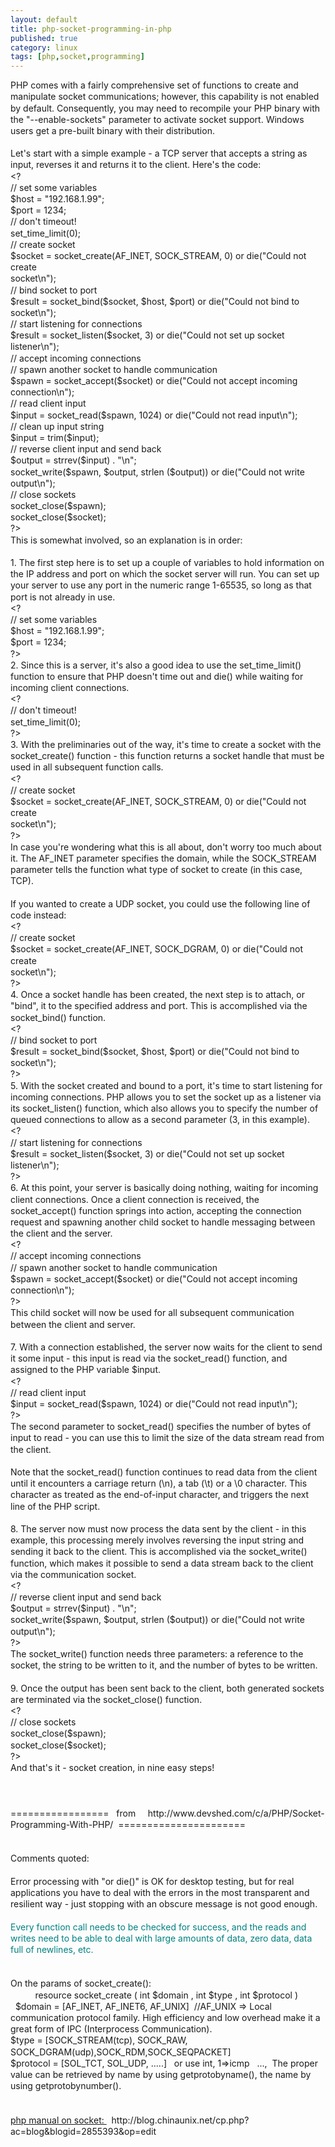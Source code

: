 ```yaml
---
layout: default
title: php-socket-programming-in-php
published: true
category: linux
tags: [php,socket,programming]
---
```

<div id="detail" class="detail" style="line-height: 1.3;"><p><div>PHP comes with a fairly comprehensive set of functions to create and manipulate socket communications; however, this capability is not enabled by default. Consequently, you may need to recompile your PHP binary with the "--enable-sockets" parameter to activate socket support. Windows users get a pre-built binary with their distribution.</div><div><br></div><div>Let's start with a simple example - a TCP server that accepts a string as input, reverses it and returns it to the client. Here's the code:</div><div>&lt;?</div><div>// set some variables</div><div>$host = "192.168.1.99";</div><div>$port = 1234;</div><div>// don't timeout!</div><div>set_time_limit(0);</div><div>// create socket</div><div>$socket = socket_create(AF_INET, SOCK_STREAM, 0) or die("Could not create</div><div>socket\n");</div><div>// bind socket to port</div><div>$result = socket_bind($socket, $host, $port) or die("Could not bind to</div><div>socket\n");</div><div>// start listening for connections</div><div>$result = socket_listen($socket, 3) or die("Could not set up socket</div><div>listener\n");</div><div>// accept incoming connections</div><div>// spawn another socket to handle communication</div><div>$spawn = socket_accept($socket) or die("Could not accept incoming</div><div>connection\n");</div><div>// read client input</div><div>$input = socket_read($spawn, 1024) or die("Could not read input\n");</div><div>// clean up input string</div><div>$input = trim($input);</div><div>// reverse client input and send back</div><div>$output = strrev($input) . "\n";</div><div>socket_write($spawn, $output, strlen ($output)) or die("Could not write</div><div>output\n");</div><div>// close sockets</div><div>socket_close($spawn);</div><div>socket_close($socket);</div><div>?&gt;</div><div>This is somewhat involved, so an explanation is in order:</div><div><br></div><div>1. The first step here is to set up a couple of variables to hold information on the IP address and port on which the socket server will run. You can set up your server to use any port in the numeric range 1-65535, so long as that port is not already in use.</div><div>&lt;?</div><div>// set some variables</div><div>$host = "192.168.1.99";</div><div>$port = 1234;</div><div>?&gt;</div><div>2. Since this is a server, it's also a good idea to use the set_time_limit() function to ensure that PHP doesn't time out and die() while waiting for incoming client connections.</div><div>&lt;?</div><div>// don't timeout!</div><div>set_time_limit(0);</div><div>?&gt;</div><div>3. With the preliminaries out of the way, it's time to create a socket with the socket_create() function - this function returns a socket handle that must be used in all subsequent function calls.</div><div>&lt;?</div><div>// create socket</div><div>$socket = socket_create(AF_INET, SOCK_STREAM, 0) or die("Could not create</div><div>socket\n");</div><div>?&gt;</div><div>In case you're wondering what this is all about, don't worry too much about it. The AF_INET parameter specifies the domain, while the SOCK_STREAM parameter tells the function what type of socket to create (in this case, TCP).</div><div><br></div><div>If you wanted to create a UDP socket, you could use the following line of code instead:</div><div>&lt;?</div><div>// create socket</div><div>$socket = socket_create(AF_INET, SOCK_DGRAM, 0) or die("Could not create</div><div>socket\n");</div><div>?&gt;</div><div>4. Once a socket handle has been created, the next step is to attach, or "bind", it to the specified address and port. This is accomplished via the socket_bind() function.</div><div>&lt;?</div><div>// bind socket to port</div><div>$result = socket_bind($socket, $host, $port) or die("Could not bind to</div><div>socket\n");</div><div>?&gt;</div><div>5. With the socket created and bound to a port, it's time to start listening for incoming connections. PHP allows you to set the socket up as a listener via its socket_listen() function, which also allows you to specify the number of queued connections to allow as a second parameter (3, in this example).</div><div>&lt;?</div><div>// start listening for connections</div><div>$result = socket_listen($socket, 3) or die("Could not set up socket</div><div>listener\n");</div><div>?&gt;</div><div>6. At this point, your server is basically doing nothing, waiting for incoming client connections. Once a client connection is received, the socket_accept() function springs into action, accepting the connection request and spawning another child socket to handle messaging between the client and the server.</div><div>&lt;?</div><div>// accept incoming connections</div><div>// spawn another socket to handle communication</div><div>$spawn = socket_accept($socket) or die("Could not accept incoming</div><div>connection\n");</div><div>?&gt;</div><div>This child socket will now be used for all subsequent communication between the client and server.</div><div><br></div><div>7. With a connection established, the server now waits for the client to send it some input - this input is read via the socket_read() function, and assigned to the PHP variable $input.</div><div>&lt;?</div><div>// read client input</div><div>$input = socket_read($spawn, 1024) or die("Could not read input\n");</div><div>?&gt;</div><div>The second parameter to socket_read() specifies the number of bytes of input to read - you can use this to limit the size of the data stream read from the client.</div><div><br></div><div>Note that the socket_read() function continues to read data from the client until it encounters a carriage return (\n), a tab (\t) or a \0 character. This character as treated as the end-of-input character, and triggers the next line of the PHP script.</div><div><br></div><div>8. The server now must now process the data sent by the client - in this example, this processing merely involves reversing the input string and sending it back to the client. This is accomplished via the socket_write() function, which makes it possible to send a data stream back to the client via the communication socket.</div><div>&lt;?</div><div>// reverse client input and send back</div><div>$output = strrev($input) . "\n";</div><div>socket_write($spawn, $output, strlen ($output)) or die("Could not write</div><div>output\n");</div><div>?&gt;</div><div>The socket_write() function needs three parameters: a reference to the socket, the string to be written to it, and the number of bytes to be written.</div><div><br></div><div>9. Once the output has been sent back to the client, both generated sockets are terminated via the socket_close() function.</div><div>&lt;?</div><div>// close sockets</div><div>socket_close($spawn);</div><div>socket_close($socket);</div><div>?&gt;</div><div>And that's it - socket creation, in nine easy steps!</div><div><br></div><div><br></div><div><br></div><div>================= &nbsp; from &nbsp; &nbsp;&nbsp;http://www.devshed.com/c/a/PHP/Socket-Programming-With-PHP/ &nbsp;======================</div><div><br></div><div><br></div><div>Comments quoted:</div><div><span class="Apple-tab-span" style="white-space:pre">		</span>&nbsp;&nbsp; &nbsp;</div><div><div>Error processing with "or die()" is OK for desktop testing, but for real applications you have to deal with the errors in the most transparent and resilient way - just stopping with an obscure message is not good enough.</div><div><br></div><div><font class="Apple-style-span" color="#008080">Every function call needs to be checked for success, and the reads and writes need to be able to deal with large amounts of data, zero data, data full of newlines, etc.</font></div></div><div><span class="Apple-tab-span" style="white-space:pre">			</span></div><div><span class="Apple-tab-span" style="white-space:pre"><br></span></div><div><span class="Apple-tab-span" style="white-space:pre">O</span>n the params of socket_create():</div><div><span class="Apple-tab-span" style="white-space:pre">			resource socket_create ( int $domain , int $type , int $protocol )</span></div><div><span class="Apple-tab-span" style="white-space:pre"> </span>&nbsp;$domain = [AF_INET, AF_INET6, AF_UNIX] &nbsp;//AF_UNIX =&gt; Local communication protocol family. High efficiency and low overhead make it a great form of IPC (Interprocess Communication).</div><div>$type = [SOCK_STREAM(tcp), SOCK_RAW, SOCK_DGRAM(udp),SOCK_RDM,SOCK_SEQPACKET] &nbsp;</div><div>$protocol = [SOL_TCT, SOL_UDP, .....] &nbsp; or use int, 1=&gt;icmp &nbsp; ..., &nbsp;The proper value can be retrieved by name by using getprotobyname(), the name by using getprotobynumber().</div><div><br></div><div><br></div><div><a href="http://blog.chinaunix.net/cp.php?ac=blog&amp;blogid=2855393&amp;op=edit" target="_blank">php manual on socket: </a>&nbsp;&nbsp;http://blog.chinaunix.net/cp.php?ac=blog&amp;blogid=2855393&amp;op=edit</div></p></div>
